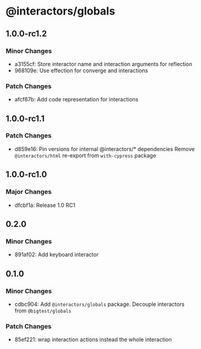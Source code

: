 # @interactors/globals

## 1.0.0-rc1.2

### Minor Changes

- a3155cf: Store interactor name and interaction arguments for reflection
- 968109e: Use effection for converge and interactions

### Patch Changes

- afcf87b: Add code representation for interactions

## 1.0.0-rc1.1

### Patch Changes

- d859e16: Pin versions for internal @interactors/\* dependencies
  Remove `@interactors/html` re-export from `with-cypress` package

## 1.0.0-rc1.0

### Major Changes

- dfcbf1a: Release 1.0 RC1

## 0.2.0

### Minor Changes

- 891af02: Add keyboard interactor

## 0.1.0

### Minor Changes

- cdbc904: Add `@interactors/globals` package. Decouple interactors from `@bigtest/globals`

### Patch Changes

- 85ef221: wrap interaction actions instead the whole interaction
